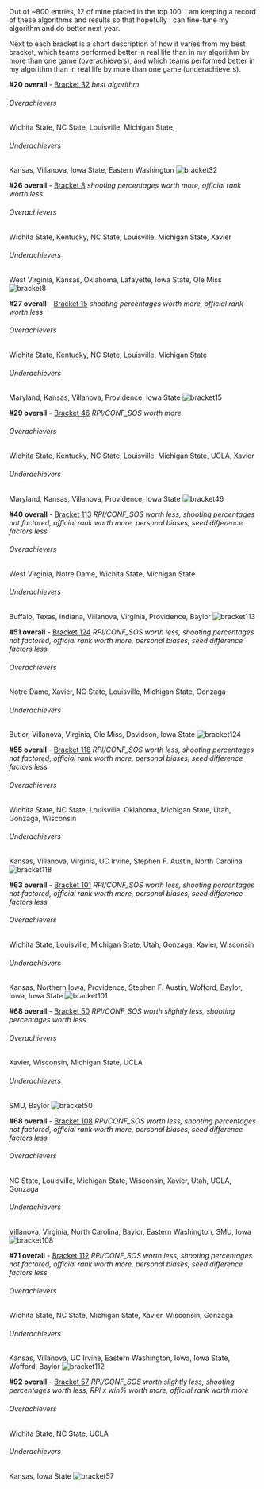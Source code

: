 Out of ~800 entries, 12 of mine placed in the top 100. I am keeping a record of these algorithms and results so that hopefully I can fine-tune my algorithm and do better next year. 

Next to each bracket is a short description of how it varies from my best bracket, which teams performed better in real life than in my algorithm by more than one game (overachievers), and which teams performed better in my algorithm than in real life by more than one game (underachievers).

**\#20 overall** - [Bracket 32](./32.js) *best algorithm*
###### Overachievers
Wichita State, NC State, Louisville, Michigan State, 
###### Underachievers
Kansas, Villanova, Iowa State, Eastern Washington
![bracket32](./32.png)

**\#26 overall** - [Bracket 8](./8.js) *shooting percentages worth more, official rank worth less*
###### Overachievers
Wichita State, Kentucky, NC State, Louisville, Michigan State, Xavier
###### Underachievers
West Virginia, Kansas, Oklahoma, Lafayette, Iowa State, Ole Miss
![bracket8](./8.png)

**\#27 overall** - [Bracket 15](./15.js) *shooting percentages worth more, official rank worth less*
###### Overachievers
Wichita State, Kentucky, NC State, Louisville, Michigan State
###### Underachievers
Maryland, Kansas, Villanova, Providence, Iowa State
![bracket15](./15.png)

**\#29 overall** - [Bracket 46](./46.js) *RPI/CONF_SOS worth more*
###### Overachievers
Wichita State, Kentucky, NC State, Louisville, Michigan State, UCLA, Xavier
###### Underachievers
Maryland, Kansas, Villanova, Providence, Iowa State
![bracket46](./46.png)

**\#40 overall** - [Bracket 113](./113.js) *RPI/CONF_SOS worth less, shooting percentages not factored, official rank worth more, personal biases, seed difference factors less*
###### Overachievers
West Virginia, Notre Dame, Wichita State, Michigan State
###### Underachievers
Buffalo, Texas, Indiana, Villanova, Virginia, Providence, Baylor
![bracket113](./113.png)

**\#51 overall** - [Bracket 124](./124.js) *RPI/CONF_SOS worth less, shooting percentages not factored, official rank worth more, personal biases, seed difference factors less*
###### Overachievers
Notre Dame, Xavier, NC State, Louisville, Michigan State, Gonzaga
###### Underachievers
Butler, Villanova, Virginia, Ole Miss, Davidson, Iowa State
![bracket124](./124.png)

**\#55 overall** - [Bracket 118](./118.js) *RPI/CONF_SOS worth less, shooting percentages not factored, official rank worth more, personal biases, seed difference factors less*
###### Overachievers
Wichita State, NC State, Louisville, Oklahoma, Michigan State, Utah, Gonzaga, Wisconsin
###### Underachievers
Kansas, Villanova, Virginia, UC Irvine, Stephen F. Austin, North Carolina
![bracket118](./118.png)

**\#63 overall** - [Bracket 101](./101.js) *RPI/CONF_SOS worth less, shooting percentages not factored, official rank worth more, personal biases, seed difference factors less*
###### Overachievers
Wichita State, Louisville, Michigan State, Utah, Gonzaga, Xavier, Wisconsin
###### Underachievers
Kansas, Northern Iowa, Providence, Stephen F. Austin, Wofford, Baylor, Iowa, Iowa State
![bracket101](./101.png)

**\#68 overall** - [Bracket 50](./50.js) *RPI/CONF_SOS worth slightly less, shooting percentages worth less*
###### Overachievers
Xavier, Wisconsin, Michigan State, UCLA
###### Underachievers
SMU, Baylor
![bracket50](./50.png)

**\#68 overall** - [Bracket 108](./108.js) *RPI/CONF_SOS worth less, shooting percentages not factored, official rank worth more, personal biases, seed difference factors less*
###### Overachievers
NC State, Louisville, Michigan State, Wisconsin, Xavier, Utah, UCLA, Gonzaga
###### Underachievers
Villanova, Virginia, North Carolina, Baylor, Eastern Washington, SMU, Iowa
![bracket108](./108.png)

**\#71 overall** - [Bracket 112](./112.js) *RPI/CONF_SOS worth less, shooting percentages not factored, official rank worth more, personal biases, seed difference factors less*
###### Overachievers
Wichita State, NC State, Michigan State, Xavier, Wisconsin, Gonzaga
###### Underachievers
Kansas, Villanova, UC Irvine, Eastern Washington, Iowa, Iowa State, Wofford, Baylor
![bracket112](./112.png)

**\#92 overall** - [Bracket 57](./57.js) *RPI/CONF_SOS worth slightly less, shooting percentages worth less, RPI x win% worth more, official rank worth more*
###### Overachievers
Wichita State, NC State, UCLA
###### Underachievers
Kansas, Iowa State
![bracket57](./57.png)
